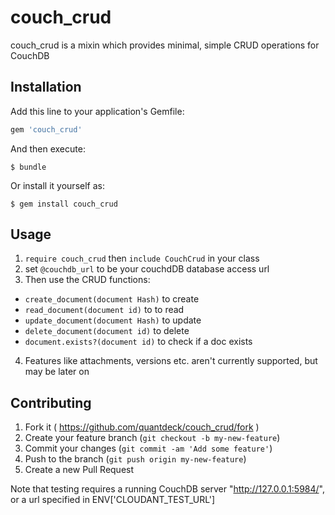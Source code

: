 # couch_crud

couch_crud is a mixin which provides minimal, simple CRUD operations for CouchDB

## Installation

Add this line to your application's Gemfile:

```ruby
gem 'couch_crud'
```

And then execute:

    $ bundle

Or install it yourself as:

    $ gem install couch_crud

## Usage

1. `require couch_crud` then `include CouchCrud` in your class
2. set `@couchdb_url` to be your couchdDB database access url
3. Then use the CRUD functions:
 - `create_document(document Hash)` to create
 - `read_document(document id)` to to read
 - `update_document(document Hash)` to update
 - `delete_document(document id)` to delete
 - `document.exists?(document id)` to check if a doc exists
4. Features like attachments, versions etc. aren't currently supported, but may be later on

## Contributing

1. Fork it ( https://github.com/quantdeck/couch_crud/fork )
2. Create your feature branch (`git checkout -b my-new-feature`)
3. Commit your changes (`git commit -am 'Add some feature'`)
4. Push to the branch (`git push origin my-new-feature`)
5. Create a new Pull Request

Note that testing requires a running CouchDB server  "http://127.0.0.1:5984/", or a url specified in ENV['CLOUDANT_TEST_URL']
